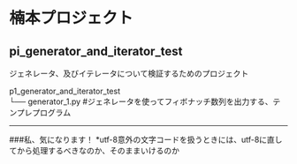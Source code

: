 楠本プロジェクト
=================================================
pi_generator_and_iterator_test
-------------------------------------------------
ジェネレータ、及びイテレータについて検証するためのプロジェクト  

p1_generator_and_iterator_test  
└── generator_1.py		#ジェネレータを使ってフィボナッチ数列を出力する、テンプレプログラム  

- - - - - - - - - - - - - - - - - - - - - - - - -
###私、気になります！
*utf-8意外の文字コードを扱うときには、utf-8に直してから処理するべきなのか、そのままいけるのか
